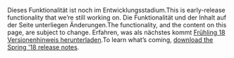 <span data-ttu-id="fe9f2-101">Dieses Funktionalität ist noch im Entwicklungsstadium.</span><span class="sxs-lookup"><span data-stu-id="fe9f2-101">This is early-release functionality that we’re still working on.</span></span> <span data-ttu-id="fe9f2-102">Die Funktionalität und der Inhalt auf der Seite unterliegen Änderungen.</span><span class="sxs-lookup"><span data-stu-id="fe9f2-102">The functionality, and the content on this page, are subject to change.</span></span> <span data-ttu-id="fe9f2-103">Erfahren, was als nächstes kommt [Frühling 18 Versionenhinweis herunterladen](http://download.microsoft.com/download/1/C/0/1C0A4DB7-9CE8-4D25-AC7F-65579E713BA8/ReleaseNotes_Dynamics365_03192018.pdf).</span><span class="sxs-lookup"><span data-stu-id="fe9f2-103">To learn what’s coming, [download the Spring '18 release notes](http://download.microsoft.com/download/1/C/0/1C0A4DB7-9CE8-4D25-AC7F-65579E713BA8/ReleaseNotes_Dynamics365_03192018.pdf).</span></span>
